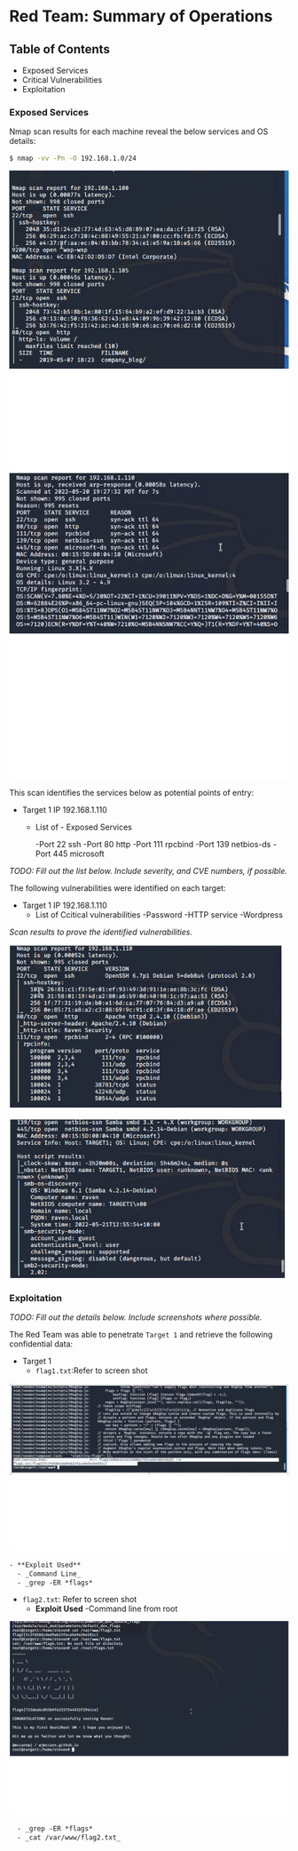 # Red Team: Summary of Operations

## Table of Contents
- Exposed Services
- Critical Vulnerabilities
- Exploitation

### Exposed Services

Nmap scan results for each machine reveal the below services and OS details:

```bash
$ nmap -vv -Pn -O 192.168.1.0/24
```
<img src="Images/Scan_Ouput_POE.png">





<img src="Images/Scan_Ouput_POE_110.png">


This scan identifies the services below as potential points of entry:
- Target 1 IP 192.168.1.110
  - List of  - Exposed Services
    
      -Port 22 ssh
      -Port 80 http
      -Port 111 rpcbind
      -Port 139 netbios-ds
      -Port 445 microsoft

_TODO: Fill out the list below. Include severity, and CVE numbers, if possible._

The following vulnerabilities were identified on each target:
- Target 1 IP 192.168.1.110
  - List of Ccitical vulnerabilities
    -Password
    -HTTP service 
    -Wordpress 


_Scan results to prove the identified vulnerabilities._



<img src="Images/Scan_Vulner_Identified.png">

### Exploitation
_TODO: Fill out the details below. Include screenshots where possible._

The Red Team was able to penetrate `Target 1` and retrieve the following confidential data:
- Target 1
  - `flag1.txt`:Refer to screen shot

<img src="Images/Flag1_and_Flag2.png">

    - **Exploit Used**
      - _Command Line_
      - _grep -ER *flags*

  - `flag2.txt`: Refer to screen shot
    - **Exploit Used**
      -Command line from root

<img src="Images/MySql_Flag2.png">


      - _grep -ER *flags*
      - _cat /var/www/flag2.txt_